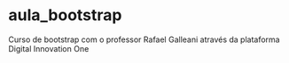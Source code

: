 # aula_bootstrap
Curso de bootstrap com o professor Rafael Galleani através da plataforma Digital Innovation One
